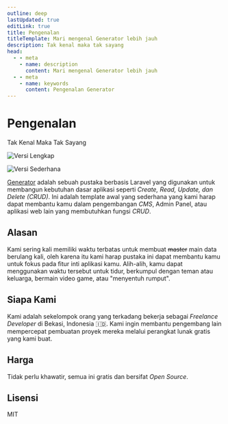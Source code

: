 ```yaml
---
outline: deep
lastUpdated: true
editLink: true
title: Pengenalan
titleTemplate: Mari mengenal Generator lebih jauh
description: Tak kenal maka tak sayang
head:
  - - meta
    - name: description
      content: Mari mengenal Generator lebih jauh
  - - meta
    - name: keywords
      content: Pengenalan Generator
---
```


# Pengenalan
Tak Kenal Maka Tak Sayang

![Versi Lengkap](/full-version-2.png)

![Versi Sederhana](/simple-version.png)

[Generator](https://github.com/Evdigi-INA/generator) adalah sebuah pustaka berbasis Laravel yang digunakan untuk membangun kebutuhan dasar aplikasi seperti _Create, Read, Update, dan Delete (CRUD)_. 
Ini adalah template awal yang sederhana yang kami harap dapat membantu kamu dalam pengembangan _CMS_, Admin Panel, atau aplikasi web lain yang membutuhkan fungsi _CRUD_.

## Alasan
Kami sering kali memiliki waktu terbatas untuk membuat <s>master</s> main data berulang kali, oleh karena itu kami harap pustaka ini dapat membantu kamu untuk fokus pada fitur inti aplikasi kamu. 
Alih-alih, kamu dapat menggunakan waktu tersebut untuk tidur, berkumpul dengan teman atau keluarga, bermain video game, atau "menyentuh rumput".

## Siapa Kami
Kami adalah sekelompok orang yang terkadang bekerja sebagai _Freelance Developer_ di Bekasi, Indonesia 🇮🇩. Kami ingin membantu pengembang lain mempercepat pembuatan proyek mereka melalui perangkat lunak gratis yang kami buat.

## Harga
Tidak perlu khawatir, semua ini gratis dan bersifat _Open Source_.

## Lisensi

MIT

